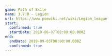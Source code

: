 ```yaml
---
game: Path of Exile
name: 3.7.0 - Legion
url: https://www.poewiki.net/wiki/Legion_league
start:
  confirmed: true
  startDate: 2019-06-07T00:00:00.000Z
end:
  endDate: 2019-09-03T00:00:00.000Z
  confirmed: true
---
```

